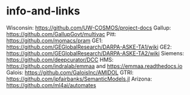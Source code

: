 # info-and-links
Wisconsin: https://github.com/UW-COSMOS/project-docs
Gallup: https://github.com/GallupGovt/multivac
Pitt: https://github.com/momacs/pram
GE1: https://github.com/GEGlobalResearch/DARPA-ASKE-TA1/wiki
GE2: https://github.com/GEGlobalResearch/DARPA-ASKE-TA2/wiki
Siemens: https://github.com/deepcurator/DCC 
HMS: https://github.com/indralab/emmaa and https://emmaa.readthedocs.io
Galois: https://github.com/GaloisInc/AMIDOL
GTRI: https://github.com/jpfairbanks/SemanticModels.jl
Arizona: https://github.com/ml4ai/automates

